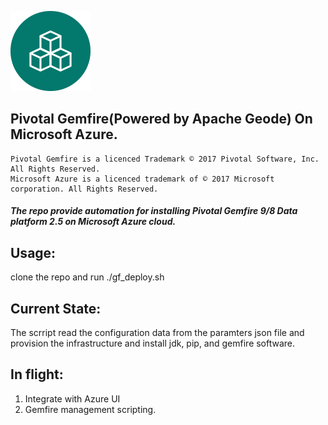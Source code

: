 
![alt text](https://github.com/Pivotal-Data-Engineering/gemfire-azure/blob/master/icon_gemfire1.png "Logo") 
## Pivotal Gemfire(Powered by Apache Geode) On Microsoft Azure.
    Pivotal Gemfire is a licenced Trademark © 2017 Pivotal Software, Inc. All Rights Reserved.
    Microsoft Azure is a licenced trademark of © 2017 Microsoft corporation. All Rights Reserved.
    
##### The repo provide automation for installing Pivotal Gemfire 9/8 Data platform 2.5  on Microsoft Azure cloud. 
## Usage:
clone the repo and run ./gf_deploy.sh

## Current State:
The scrript read the configuration data from the paramters json file and provision the infrastructure and install jdk, pip, and gemfire software. 
 
## In flight:
1. Integrate with Azure UI
2. Gemfire management scripting.
